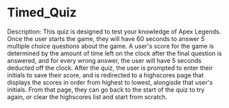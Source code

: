 # Timed_Quiz

Description: This quiz is designed to test your knowledge of Apex Legends. Once the user starts the game, they will have 60 seconds to answer 5 multiple choice questions about the game. A user's score for the game is determined by the amount of time left on the clock after the final question is answered, and for every wrong answer, the user will have 5 seconds deducted off the clock. After the quiz, the user is prompted to enter their initials to save their score, and is redirected to a highscores page that displays the scores in order from highest to lowest, alongisde that user's initials. From that page, they can go back to the start of the quiz to try again, or clear the highscores list and start from scratch.

